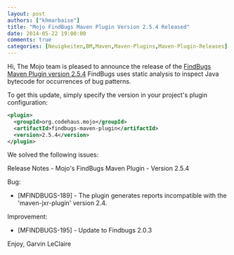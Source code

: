 ```yaml
---
layout: post
authors: ["khmarbaise"]
title: "Mojo FindBugs Maven Plugin Version 2.5.4 Released"
date: 2014-05-22 19:00:00
comments: true
categories: [Neuigkeiten,BM,Maven,Maven-Plugins,Maven-Plugin-Releases]
---
```

Hi,
The Mojo team is pleased to announce the release of the 
[FindBugs Maven Plugin version 2.5.4](http://mojo.codehaus.org/findbugs-maven-plugin-2.5.4/)
FindBugs uses static analysis to inspect Java bytecode for occurrences
of bug patterns.

To get this update, simply specify the version in your project's
plugin configuration:

```xml
<plugin>
  <groupId>org.codehaus.mojo</groupId>
  <artifactId>findbugs-maven-plugin</artifactId>
  <version>2.5.4</version>
</plugin>
```

<!-- more -->

We solved the following issues:

Release Notes - Mojo's FindBugs Maven Plugin - Version 2.5.4

Bug:

 * [MFINDBUGS-189] - The plugin generates reports incompatible with the 'maven-jxr-plugin' version 2.4.

Improvement:

 * [MFINDBUGS-195] - Update to Findbugs 2.0.3


Enjoy,
Garvin LeClaire
